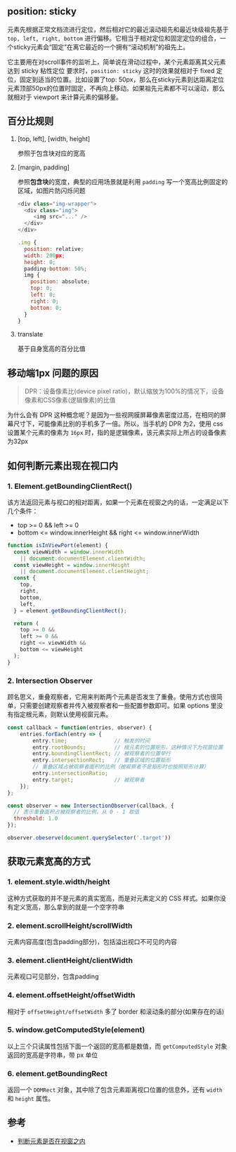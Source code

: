 ## position: sticky

元素先根据正常文档流进行定位，然后相对它的最近滚动祖先和最近块级祖先基于 `top, left, right, bottom` 进行偏移。它相当于相对定位和固定定位的组合，一个sticky元素会“固定”在离它最近的一个拥有“滚动机制”的祖先上。

它主要用在对scroll事件的监听上，简单说在滑动过程中，某个元素距离其父元素达到 sticky 粘性定位 要求时，`position: sticky` 这时的效果就相对于 fixed 定位，固定到适当的位置。比如设置了top: 50px，那么在sticky元素到达距离定位元素顶部50px的位置时固定，不再向上移动。如果祖先元素都不可以滚动，那么就相对于 viewport 来计算元素的偏移量。



## 百分比规则

1. [top, left], [width, height]

   参照于包含块对应的宽高

2. [margin, padding]

   参照**包含块**的宽度，典型的应用场景就是利用 `padding` 写一个宽高比例固定的区域，如图片防闪烁问题

   ```js
   <div class="img-wrapper">
     <div class="img">
     	<img src="..." />
     </div>
   </div>
   
   .img {
     position: relative;
     width: 200px;
     height: 0;
     padding-bottom: 50%;
     img {
       position: absolute;
       top: 0;
       left: 0;
       right: 0;
       bottom: 0;
     }
   }
   ```

3. translate

   基于自身宽高的百分比值



## 移动端1px 问题的原因

> DPR：设备像素比(device pixel ratio)，默认缩放为100%的情况下，设备像素和CSS像素(逻辑像素)的比值

为什么会有 DPR 这种概念呢？是因为一些视网膜屏幕像素密度过高，在相同的屏幕尺寸下，可能像素比别的手机多了一倍。所以，当手机的 DPR 为2，使用 css 设置某个元素的像素为 `16px` 时，指的是逻辑像素，该元素实际上所占的设备像素为32px



## 如何判断元素出现在视口内

### 1. Element.getBoundingClientRect()

该方法返回元素与视口的相对距离，如果一个元素在视窗之内的话，一定满足以下几个条件：

* top >= 0 && left >= 0
* bottom <= window.innerHeight && right <= window.innerWidth

```js
function isInViewPort(element) {
  const viewWidth = window.innerWidth 
  	|| document.documentElement.clientWidth;
  const viewHeight = window.innerHeight 
  	|| document.documentElement.clientHeight;
  const {
    top,
    right,
    bottom,
    left,
  } = element.getBoundingClientRect();

  return (
    top >= 0 &&
    left >= 0 &&
    right <= viewWidth &&
    bottom <= viewHeight
  );
}
```

### 2. Intersection Observer

顾名思义，重叠观察者，它用来判断两个元素是否发生了重叠。使用方式也很简单，只需要创建观察者并传入被观察者和一些配置参数即可。如果 options 里没有指定根元素，则默认使用视窗元素。

```js
const callback = function(entries, observer) { 
    entries.forEach(entry => {
        entry.time;               // 触发的时间
        entry.rootBounds;         // 根元素的位置矩形，这种情况下为视窗位置
        entry.boundingClientRect; // 被观察者的位置举行
        entry.intersectionRect;   // 重叠区域的位置矩形
      	// 重叠区域占被观察者面积的比例（被观察者不是矩形时也按照矩形计算）
        entry.intersectionRatio;  
        entry.target;             // 被观察者
    });
};

const observer = new IntersectionObserver(callback, {
  // 表示重叠面积占被观察者的比例，从 0 - 1 取值
  threshold: 1.0
});

observer.obeserve(document.querySelector('.target'))
```



## 获取元素宽高的方式

### 1. element.style.width/height

这种方式获取的并不是元素的真实宽高，而是对元素定义的 CSS 样式。如果你没有定义宽高，那么拿到的就是一个空字符串

### 2. element.scrollHeight/scrollWidth

元素内容高度(包含padding部分)，包括溢出视口不可见的内容

### 3. element.clientHeight/clientWidth

元素视口可见部分，包含padding

### 4. element.offsetHeight/offsetWidth

相对于 `offsetHeight/offsetWidth` 多了 border 和滚动条的部分(如果存在的话)

### 5. window.getComputedStyle(element)

以上三个只读属性包括下面一个返回的宽高都是数值，而 `getComputedStyle` 对象返回的宽高是字符串，带 px 单位

### 6. element.getBoundingRect

返回一个 `DOMRect` 对象，其中除了包含元素距离视口位置的信息外，还有 `width` 和 `height` 属性。



## 参考

* [判断元素是否在视窗之内](https://imweb.io/topic/5c7bc84ebaf81d7952094978)
